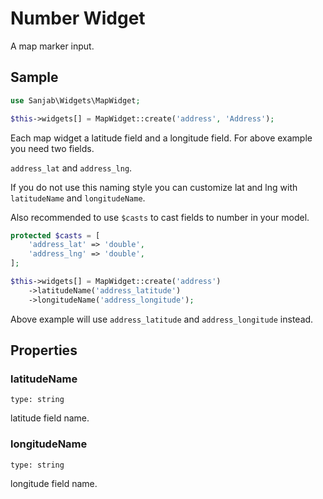 # Number Widget

A map marker input.

## Sample
```php
use Sanjab\Widgets\MapWidget;

$this->widgets[] = MapWidget::create('address', 'Address');
```
Each map widget a latitude field and a longitude field.
For above example you need two fields.

`address_lat` and `address_lng`.

If you do not use this naming style you can customize lat and lng with `latitudeName` and `longitudeName`.

Also recommended to use `$casts` to cast fields to number in your model.

```php
protected $casts = [
    'address_lat' => 'double',
    'address_lng' => 'double',
];
```

```php
$this->widgets[] = MapWidget::create('address')
    ->latitudeName('address_latitude')
    ->longitudeName('address_longitude');
```
Above example will use `address_latitude` and `address_longitude` instead.

## Properties

### latitudeName
`type: string`

latitude field name.

### longitudeName
`type: string`

longitude field name.
